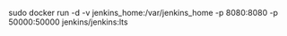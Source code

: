 sudo docker run -d -v jenkins_home:/var/jenkins_home -p 8080:8080 -p 50000:50000 jenkins/jenkins:lts
